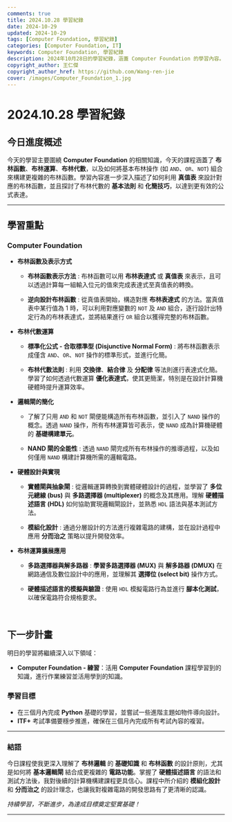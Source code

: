 ```yaml
---
comments: true
title: 2024.10.28 學習紀錄
date: 2024-10-29
updated: 2024-10-29
tags: [Computer Foundation, 學習紀錄]
categories: [Computer Foundation, IT]
keywords: Computer Foundation, 學習紀錄
description: 2024年10月28日的學習紀錄，涵蓋 Computer Foundation 的學習內容。
copyright_author: 王仁傑
copyright_author_href: https://github.com/Wang-ren-jie
cover: /images/Computer_Foundation_1.jpg
---
```


# 2024.10.28 學習紀錄

## 今日進度概述

今天的學習主要圍繞 **Computer Foundation** 的相關知識，今天的課程涵蓋了 **布林函數**、**布林運算**、**布林代數**，以及如何將基本布林操作 (如 `AND`、`OR`、`NOT`) 組合來構建更複雜的布林函數。學習內容進一步深入描述了如何利用 **真值表** 來設計對應的布林函數，並且探討了布林代數的 **基本法則** 和 **化簡技巧**，以達到更有效的公式表達。

---

## 學習重點

### Computer Foundation

- **布林函數及表示方式**
    - **布林函數表示方法** : 布林函數可以用 **布林表達式** 或 **真值表** 來表示，且可以透過計算每一組輸入位元的值來完成表達式至真值表的轉換。

    - **逆向設計布林函數** : 從真值表開始，構造對應 **布林表達式** 的方法。當真值表中某行值為 1 時，可以利用對應變數的 `NOT` 及 `AND` 組合，逐行設計出特定行為的布林表達式，並將結果進行 `OR` 組合以獲得完整的布林函數。


- **布林代數運算**
    - **標準化公式 - 合取標準型 (Disjunctive Normal Form\)** : 將布林函數表示成僅含 `AND`、`OR`、`NOT` 操作的標準形式，並進行化簡。

    - **布林代數法則** : 利用 **交換律**、**結合律** 及 **分配律** 等法則進行表達式化簡。學習了如何透過代數運算 **優化表達式**，使其更簡潔，特別是在設計計算機硬體時提升運算效率。

- **邏輯閘的簡化**
    - 了解了只用 `AND` 和 `NOT` 閘便能構造所有布林函數，並引入了 `NAND` 操作的概念。透過 `NAND` 操作，所有布林運算皆可表示，使 `NAND` 成為計算機硬體的 **基礎構建單元**。

    - **NAND 閘的全能性** : 透過 `NAND` 閘完成所有布林操作的推導過程，以及如何僅用 `NAND` 構建計算機所需的邏輯電路。

- **硬體設計與實現**
    - **實體閘與抽象閘** : 從邏輯運算轉換到實體硬體設計的過程，並學習了 **多位元總線 (bus\)** 與 **多路選擇器 (multiplexer\)** 的概念及其應用。理解 **硬體描述語言 (HDL\)** 如何協助實現邏輯閘設計，並熟悉 `HDL` 語法與基本測試方法。

    - **模組化設計** : 通過分層設計的方法進行複雜電路的建構，並在設計過程中應用 **分而治之** 策略以提升開發效率。

- **布林運算擴展應用**
    - **多路選擇器與解多路器** : **學習多路選擇器 (MUX\)** 與 **解多路器 (DMUX)** 在網路通信及數位設計中的應用，並理解其 **選擇位 (select bit)** 操作方式。

    - **硬體描述語言的模擬與驗證** : 使用 `HDL` 模擬電路行為並進行 **腳本化測試**，以確保電路符合規格要求。


</br>


## 下一步計畫

明日的學習將繼續深入以下領域：

- **Computer Foundation - 練習**：活用 **Computer Foundation** 課程學習到的知識，進行作業練習並活用學到的知識。

### 學習目標

- 在三個月內完成 **Python** 基礎的學習，並嘗試一些進階主題如物件導向設計。
- **ITF+** 考試準備要穩步推進，確保在三個月內完成所有考試內容的複習。

---

### 結語

今日課程使我更深入理解了 **布林邏輯** 的 **基礎知識** 和 **布林函數** 的設計原則，尤其是如何將 **基本邏輯閘** 結合成更複雜的 **電路功能**。掌握了 **硬體描述語言** 的語法和測試方法後，我對後續的計算機構建課程更具信心。課程中所介紹的 **模組化設計** 和 **分而治之** 的設計理念，也讓我對複雜電路的開發思路有了更清晰的認識。


_持續學習，不斷進步，為達成目標奠定堅實基礎！_

---
